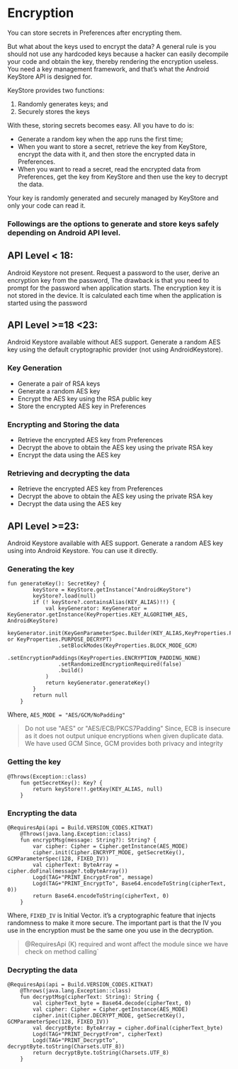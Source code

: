 # Encryption 

You can store secrets in Preferences after encrypting them.

But what about the keys used to encrypt the data? A general rule is you should not use any hardcoded keys because a hacker can easily decompile your code and obtain the key, thereby rendering the encryption useless. You need a key management framework, and that’s what the Android KeyStore API is designed for.

KeyStore provides two functions:
1) Randomly generates keys; and
2) Securely stores the keys

With these, storing secrets becomes easy. All you have to do is:
- Generate a random key when the app runs the first time;
- When you want to store a secret, retrieve the key from KeyStore, encrypt the data with it, and then store the encrypted data in Preferences.
- When you want to read a secret, read the encrypted data from Preferences, get the key from KeyStore and then use the key to decrypt the data.

Your key is randomly generated and securely managed by KeyStore and only your code can read it.

### Followings are the options to generate and store keys safely depending on Android API level.
## <b>API Level < 18:</b> 
Android Keystore not present. Request a password to the user, derive an encryption key from the password, The drawback is that you need to prompt for the password when application starts. The encryption key it is not stored in the device. It is calculated each time when the application is started using the password

## <b>API Level >=18 <23:</b> 
Android Keystore available without AES support. Generate a random AES key using the default cryptographic provider (not using AndroidKeystore). 
### Key Generation
- Generate a pair of RSA keys
- Generate a random AES key
- Encrypt the AES key using the RSA public key
- Store the encrypted AES key in Preferences
### Encrypting and Storing the data
- Retrieve the encrypted AES key from Preferences
- Decrypt the above to obtain the AES key using the private RSA key
- Encrypt the data using the AES key
### Retrieving and decrypting the data
- Retrieve the encrypted AES key from Preferences
- Decrypt the above to obtain the AES key using the private RSA key
- Decrypt the data using the AES key


## <b>API Level >=23:</b> 
Android Keystore available with AES support. Generate a random AES key using into Android Keystore. You can use it directly.
### Generating the key
```
fun generateKey(): SecretKey? {
        keyStore = KeyStore.getInstance("AndroidKeyStore")
        keyStore?.load(null)
        if (! keyStore?.containsAlias(KEY_ALIAS)!!) {
            val keyGenerator: KeyGenerator = KeyGenerator.getInstance(KeyProperties.KEY_ALGORITHM_AES, AndroidKeyStore)
            keyGenerator.init(KeyGenParameterSpec.Builder(KEY_ALIAS,KeyProperties.PURPOSE_ENCRYPT or KeyProperties.PURPOSE_DECRYPT)
                .setBlockModes(KeyProperties.BLOCK_MODE_GCM)
                .setEncryptionPaddings(KeyProperties.ENCRYPTION_PADDING_NONE)
                .setRandomizedEncryptionRequired(false)
                .build()
            )
            return keyGenerator.generateKey()
        }
        return null
    }

```

Where, ```AES_MODE = "AES/GCM/NoPadding"```   

> Do not use "AES" or "AES/ECB/PKCS7Padding" Since, ECB is insecure as it does not output unique encryptions when given duplicate data. We have used GCM Since, GCM provides both privacy and integrity 

### Getting the key
```
@Throws(Exception::class)
    fun getSecretKey(): Key? {
        return keyStore!!.getKey(KEY_ALIAS, null)
    }
```

### Encrypting the data
```
@RequiresApi(api = Build.VERSION_CODES.KITKAT)
    @Throws(java.lang.Exception::class)
    fun encryptMsg(message: String?): String? {
        var cipher: Cipher = Cipher.getInstance(AES_MODE)
        cipher.init(Cipher.ENCRYPT_MODE, getSecretKey(), GCMParameterSpec(128, FIXED_IV))
        val cipherText: ByteArray = cipher.doFinal(message?.toByteArray())
        Logd(TAG+"PRINT_EncryptFrom", message)
        Logd(TAG+"PRINT_EncryptTo", Base64.encodeToString(cipherText, 0))
        return Base64.encodeToString(cipherText, 0)
    }
```

Where, ```FIXED_IV``` is Initial Vector. it’s a cryptographic feature that injects randomness to make it more secure. The important part is that the IV you use in the encryption must be the same one you use in the decryption.

> @RequiresApi (K) required and wont affect the module since we have check on method calling`

### Decrypting the data
```
@RequiresApi(api = Build.VERSION_CODES.KITKAT)
    @Throws(java.lang.Exception::class)
    fun decryptMsg(cipherText: String): String {
        val cipherText_byte = Base64.decode(cipherText, 0)
        val cipher: Cipher = Cipher.getInstance(AES_MODE)
        cipher.init(Cipher.DECRYPT_MODE, getSecretKey(), GCMParameterSpec(128, FIXED_IV))
        val decryptByte: ByteArray = cipher.doFinal(cipherText_byte)
        Logd(TAG+"PRINT_DecryptFrom", cipherText)
        Logd(TAG+"PRINT_DecryptTo", decryptByte.toString(Charsets.UTF_8))
        return decryptByte.toString(Charsets.UTF_8)
    }
```







